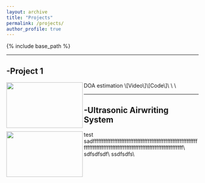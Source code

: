 ```yaml
---
layout: archive
title: "Projects"
permalink: /projects/
author_profile: true
---
```


{% include base_path %}

---
-Project 1
---
<img align="left" width="200" height="120" src="/images/500x300.png">
DOA estimation \[Video\]\[Code\]\
\
\

---
-Ultrasonic Airwriting System
---
<img align="left" width="200" height="120" src="/images/500x300.png">
test sadfffffffffffffffffffffffffffffffffffffffffffffffffffffffffffffffffffffffffffffffffffffffffffffffffffffffffffffffffff\
sdfsdfsdf\
ssdfsdfs\



